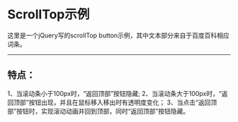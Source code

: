 ScrollTop示例
====================


这里是一个jQuery写的scrollTop button示例，其中文本部分来自于百度百科相应词条。

----------


特点：
-------------

1、当滚动条小于100px时，“返回顶部”按钮隐藏;
2、当滚动条大于100px时，“返回顶部”按钮出现，并且在鼠标移入移出时有透明度变化；
3、当点击“返回顶部”按钮时，实现滚动动画并回到顶部，同时“返回顶部”按钮隐藏。
